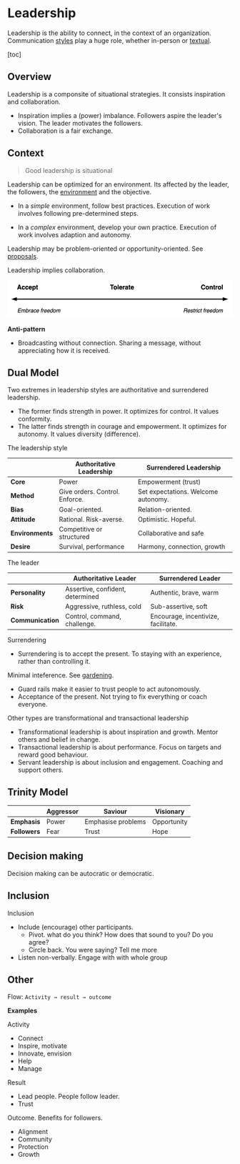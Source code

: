 # Leadership

Leadership is the ability to connect, in the context of an organization. Communication [styles](communication-styles.md) play a huge role, whether in-person or [textual](documentation.md).

[toc]

## Overview

Leadership is a componsite of situational strategies. It consists inspiration and collaboration.

- Inspiration implies a (power) imbalance. Followers aspire the leader's vision. The leader motivates the followers.
- Collaboration is a fair exchange.



## Context

> Good leadership is situational

Leadership can be optimized for an environment. Its affected by the leader, the followers, the [environment](https://en.wikipedia.org/wiki/Cynefin_framework) and the objective.

- In a *simple* environment, follow best practices. Execution of work involves following pre-determined steps.

- In a *complex* environment, develop your own practice. Execution of work involves adaption and autonomy.

Leadership may be problem-oriented or opportunity-oriented. See [proposals](proposals.md).



Leadership implies collaboration.

<img src="../img/scale-accept-tolerate-control.png" alt="scale-accept-tolerate-control" style="height:6em;" />



**Anti-pattern**

- Broadcasting without connection. Sharing a message, without appreciating how it is received.



## Dual Model

Two extremes in leadership styles are authoritative and surrendered leadership.

- The former finds strength in power. It optimizes for control. It values conformity. 
- The latter finds strength in courage and empowerment. It optimizes for autonomy. It values diversity (difference).



The leadership style

|                  | Authoritative Leadership       | Surrendered Leadership              |
| ---------------- | ------------------------------ | ----------------------------------- |
| **Core**         | Power                          | Empowerment (trust)                 |
| **Method**       | Give orders. Control. Enforce. | Set expectations. Welcome autonomy. |
| **Bias**         | Goal-oriented.                 | Relation-oriented.                  |
| **Attitude**     | Rational. Risk-averse.         | Optimistic. Hopeful.                |
| **Environments** | Competitive or structured      | Collaborative and safe              |
| **Desire**       | Survival, performance          | Harmony, connection, growth         |

The leader

|                   | Authoritative Leader             | Surrendered Leader                  |
| ----------------- | -------------------------------- | ----------------------------------- |
| **Personality**   | Assertive, confident, determined | Authentic, brave, warm              |
| **Risk**          | Aggressive, ruthless, cold       | Sub-assertive, soft                 |
| **Communication** | Control, command, challenge.     | Encourage, incentivize, facilitate. |

Surrendering

- Surrendering is to accept the present. To staying with an experience, rather than controlling it.



Minimal inteference. See [gardening](gardening.md).

- Guard rails make it easier to trust people to act autonomously.
- Acceptance of the present. Not trying to fix everything or coach everyone.



Other types are transformational and transactional leadership

- Transformational leadership is about inspiration and growth. Mentor others and belief in change.
- Transactional leadership is about performance. Focus on targets and reward good behaviour.
- Servant leadership is about inclusion and engagement. Coaching and support others.



## Trinity Model

|               | Aggressor | Saviour            | Visionary   |
| ------------- | --------- | ------------------ | ----------- |
| **Emphasis**  | Power     | Emphasise problems | Opportunity |
| **Followers** | Fear      | Trust              | Hope        |



## Decision making

Decision making can be autocratic or democratic.



## Inclusion

Inclusion

- Include (encourage) other participants. 
  - Pivot. what do you think? How does that sound to you? Do you agree?
  - Circle back. You were saying? Tell me more
- Listen non-verbally. Engage with with whole group



## Other

Flow: `Activity → result → outcome`

**Examples**

Activity

- Connect
- Inspire, motivate
- Innovate, envision
- Help
- Manage

Result

- Lead people. People follow leader.
- Trust

Outcome. Benefits for followers.

- Alignment
- Community
- Protection
- Growth